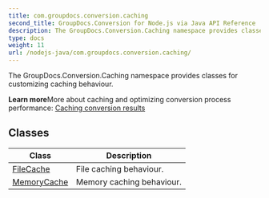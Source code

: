 ```yaml
---
title: com.groupdocs.conversion.caching
second_title: GroupDocs.Conversion for Node.js via Java API Reference
description: The GroupDocs.Conversion.Caching namespace provides classes for customizing caching behaviour.
type: docs
weight: 11
url: /nodejs-java/com.groupdocs.conversion.caching/
---
```


The GroupDocs.Conversion.Caching namespace provides classes for customizing caching behaviour.

**Learn more**More about caching and optimizing conversion process performance: [Caching conversion results][]


[Caching conversion results]: https://docs.groupdocs.com/display/conversionnet/Caching


## Classes

| Class | Description |
| --- | --- |
| [FileCache](../com.groupdocs.conversion.caching/filecache) | File caching behaviour. |
| [MemoryCache](../com.groupdocs.conversion.caching/memorycache) | Memory caching behaviour. |

